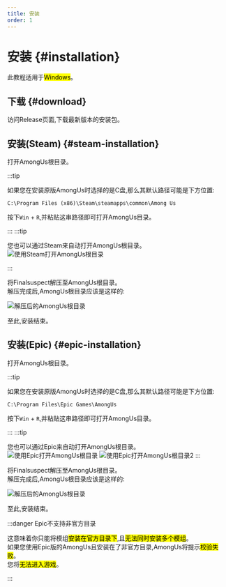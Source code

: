 ```yaml
---
title: 安装
order: 1
---
```

# 安装 {#installation}

此教程适用于<mark>Windows</mark>。

## 下载 {#download}

访问Release页面,下载最新版本的安装包。

<Links
  :items="[
    {
      name: '在GitHub上获取发行版',
      link: 'https://github.com/XtremeWave/FinalSuspect/release',
      icon: 'codicon:github-inverted',
      alt: 'Github'
    }
  ]"
/>

## 安装(Steam) {#steam-installation}

打开AmongUs根目录。

:::tip

如果您在安装原版AmongUs时选择的是C盘,那么其默认路径可能是下方位置:

``` [文件资源管理器]
C:\Program Files (x86)\Steam\steamapps\common\Among Us
```

按下`Win` + `R`,并粘贴这串路径即可打开AmongUs目录。

:::
:::tip

您也可以通过Steam来自动打开AmongUs根目录。
![使用Steam打开AmongUs根目录](https://api.xtreme.net.cn/Docs/FinalSuspect/Guide/OpenAmongUsWithSteam.png)

:::

将Finalsuspect解压至AmongUs根目录。\
解压完成后,AmongUs根目录应该是这样的:

![解压后的AmongUs根目录](https://api.xtreme.net.cn/Docs/FinalSuspect/Guide/SteamUnzip.png)

至此,安装结束。

## 安装(Epic) {#epic-installation}

打开AmongUs根目录。

:::tip

如果您在安装原版AmongUs时选择的是C盘,那么其默认路径可能是下方位置:

``` [文件资源管理器]
C:\Program Files\Epic Games\AmongUs
```
按下`Win` + `R`,并粘贴这串路径即可打开AmongUs目录。

:::
:::tip

您也可以通过Epic来自动打开AmongUs根目录。
![使用Epic打开AmongUs根目录](https://api.xtreme.net.cn/Docs/FinalSuspect/Guide/OpenAmongWithEpic.png)
![使用Epic打开AmongUs根目录2](https://api.xtreme.net.cn/Docs/FinalSuspect/Guide/OpenAmongWithEpic2.png)
:::

将Finalsuspect解压至AmongUs根目录。\
解压完成后,AmongUs根目录应该是这样的:

![解压后的AmongUs根目录](https://api.xtreme.net.cn/Docs/FinalSuspect/Guide/EpicUnzip.png)

至此,安装结束。

:::danger Epic不支持非官方目录

这意味着你只能将模组<mark>安装在官方目录下</mark>,且<mark>无法同时安装多个模组</mark>。\
如果您使用Epic版的AmongUs且安装在了非官方目录,AmongUs将提示<mark>校验失败</mark>。\
您将<mark>无法进入游戏</mark>。

:::